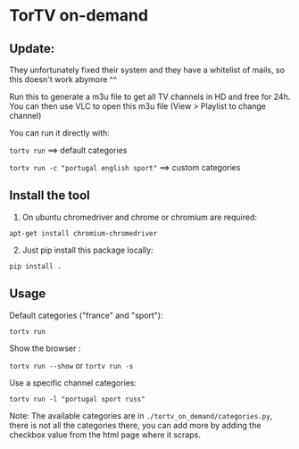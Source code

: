 # TorTV on-demand

## Update:

They unfortunately fixed their system and they have a whitelist of mails, so this doesn't work abymore ^^

Run this to generate a m3u file to get all TV channels in HD and free for
24h.
You can then use VLC to open this m3u file (View > Playlist to change channel)

You can run it directly with:

`tortv run`                              ==> default categories

`tortv run -c "portugal english sport"`  ==> custom categories

## Install the tool

1) On ubuntu chromedriver and chrome or chromium are required:

`apt-get install chromium-chromedriver`

2) Just pip install this package locally:

`pip install .`

## Usage

Default categories ("france" and "sport"):

`tortv run `

Show the browser :

`tortv run --show` or `tortv run -s`

Use a specific channel categories:

`tortv run -l "portugal sport russ"`


Note: The available categories are in `./tortv_on_demand/categories.py`, there is not all the categories there,
you can add more by adding the checkbox value from the html page where it scraps.
